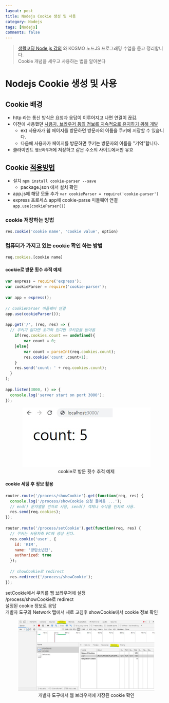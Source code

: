 ```yaml
---
layout: post
title: Nodejs Cookie 생성 및 사용
category: Nodejs
tags: [Nodejs]
comments: false
---
```


> [생활코딩 Node.js 강의](https://www.inflearn.com/course/nodejs-%EA%B0%95%EC%A2%8C-%EC%83%9D%ED%99%9C%EC%BD%94%EB%94%A9#) 와 KOSMO 노드JS 프로그래밍 수업을 듣고 정리합니다.  
> Cookie 개념을 세우고 사용하는 법을 알아본다  

# Nodejs Cookie 생성 및 사용

## Cookie 배경

- http 라는 통신 방식은 요청과 응답이 이루어지고 나면 연결이 끊김.
- 이전에 사용했던 <u>사용자, 브라우저 등의 정보를 지속적으로 유지하기 위해 개발</u>
  - ex) 사용자가 웹 페이지를 방문하면 방문자의 이름을 쿠키에 저장할 수 있습니다.
  - 다음에 사용자가 페이지를 방문하면 쿠키는 방문자의 이름을 "기억"합니다.
- 클라이언트 `웹브라우저`에 저장하고 같은 주소의 사이트에서만 유효  

## Cookie [적용방법](https://www.npmjs.com/package/cookie-parser)

- 설치 `npm install cookie-parser --save`
  - package.json 에서 설치 확인
- app.js에 해당 모듈 추가 `var cookieParser = require('cookie-parser')`
- express 프로세스 app에 cookie-parse 미들웨어 연결  
  `app.use(cookieParser())`  

### cookie 저장하는 방법

```javascript
res.cookie('cookie name', 'cookie value', option)
```

### 컴퓨터가 가지고 있는 cookie 확인 하는 방법

```javascript
req.cookies.[cookie name]
```
#### cookie로 방문 횟수 추적 예제 

```javascript
var express = require('express');
var cookieParser = require('cookie-parser');

var app = express();

// cookieParser 미들웨어 연결
app.use(cookieParser());

app.get('/', (req, res) => {
  // 쿠키가 없다면 초기화 있다면 쿠키값을 받아옴
	if(req.cookies.count == undefined){
		var count = 0;
	}else{
		var count = parseInt(req.cookies.count);
		res.cookie('count',count+1);
	}
    res.send('count: ' + req.cookies.count);
  }
);

app.listen(3000, () => {
  console.log('server start on port 3000');
});
```

<center>
<figure>
<img src="/assets/post-img/nodejs/cookie-count.jpg" alt="" width="397">
<figcaption>cookie로 방문 횟수 추적 예제</figcaption>
</figure>
</center>

#### cookie 세팅 후 정보 활용

```javascript
router.route('/process/showCookie').get(function(req, res) {
  console.log('/process/showCookie 요청 들어옴 ...');
  // end() 문자열을 인자로 사용, send() 객체나 수식을 인자로 사용.
  res.send(req.cookies);
});

router.route('/process/setCookie').get(function(req, res) {
  // 쿠키는 사용자측 PC에 생성 된다.
  res.cookie('user', {
    id: 'KIM',
    name: '방탄소년단',
    authorized: true
  });
  
  // showCookie로 redirect
  res.redirect('/process/showCookie');
}); 
```
setCookie에서 쿠키를 웹 브라우저에 설정   
/process/showCookie로 redirect  
설정된 cookie 정보로 응답  
개발자 도구의 Network 탭에서 새로 고침후 showCookie에서 cookie 정보 확인  

<center>
<figure>
<img src="/assets/post-img/nodejs/cookie.jpg" alt="" width="600">
<figcaption>개발자 도구에서 웹 브라우저에 저장된 cookie 확인</figcaption>
</figure>
</center>
